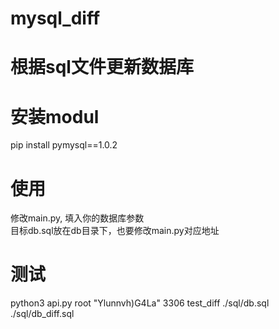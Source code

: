 # mysql_diff

# 根据sql文件更新数据库

# 安装modul
pip install pymysql==1.0.2
<!-- pip install mysqlclient-2.1.0-cp38-cp38-win_amd64.whl -->

# 使用
修改main.py, 填入你的数据库参数  
目标db.sql放在db目录下，也要修改main.py对应地址  

# 测试
python3 api.py root "Ylunnvh)G4La" 3306 test_diff ./sql/db.sql ./sql/db_diff.sql
